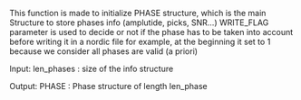   This function is made to initialize PHASE structure, which is the main Structure
  to store phases info (amplutide, picks, SNR...)
  WRITE_FLAG parameter is used to decide or not if the phase has
  to be taken into account before writing it in a nordic file for example, at
  the beginning it set to 1 because we consider all phases are valid (a priori)
  
  Input:
      len_phases : size of the info structure
  
  Output:
      PHASE : Phase structure of length len_phase
